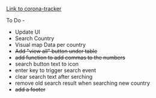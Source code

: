[Link to corona-tracker](https://juggernaut9.github.io/corona-tracker/)

To Do -  
- Update UI 
- Search Country
- Visual map Data per country
- ~~Add "view all" button under table~~
- ~~add function to add commas to the numbers~~
- search button text to icon
- enter key to trigger search event
- clear search text after serching
- remove old search result when searching new country
- ~~add a footer~~